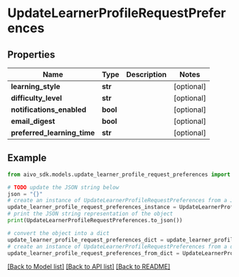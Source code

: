 # UpdateLearnerProfileRequestPreferences

## Properties

Name | Type | Description | Notes
------------ | ------------- | ------------- | -------------
**learning_style** | **str** |  | [optional]
**difficulty_level** | **str** |  | [optional]
**notifications_enabled** | **bool** |  | [optional]
**email_digest** | **bool** |  | [optional]
**preferred_learning_time** | **str** |  | [optional]

## Example

```python
from aivo_sdk.models.update_learner_profile_request_preferences import UpdateLearnerProfileRequestPreferences

# TODO update the JSON string below
json = "{}"
# create an instance of UpdateLearnerProfileRequestPreferences from a JSON string
update_learner_profile_request_preferences_instance = UpdateLearnerProfileRequestPreferences.from_json(json)
# print the JSON string representation of the object
print(UpdateLearnerProfileRequestPreferences.to_json())

# convert the object into a dict
update_learner_profile_request_preferences_dict = update_learner_profile_request_preferences_instance.to_dict()
# create an instance of UpdateLearnerProfileRequestPreferences from a dict
update_learner_profile_request_preferences_from_dict = UpdateLearnerProfileRequestPreferences.from_dict(update_learner_profile_request_preferences_dict)
```

[[Back to Model list]](../README.md#documentation-for-models) [[Back to API list]](../README.md#documentation-for-api-endpoints) [[Back to README]](../README.md)

